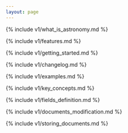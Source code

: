 ```yaml
---
layout: page
---
```

{% include v1/what_is_astronomy.md %}

{% include v1/features.md %}

{% include v1/getting_started.md %}

{% include v1/changelog.md %}

{% include v1/examples.md %}

{% include v1/key_concepts.md %}

{% include v1/fields_definition.md %}

{% include v1/documents_modification.md %}

{% include v1/storing_documents.md %}